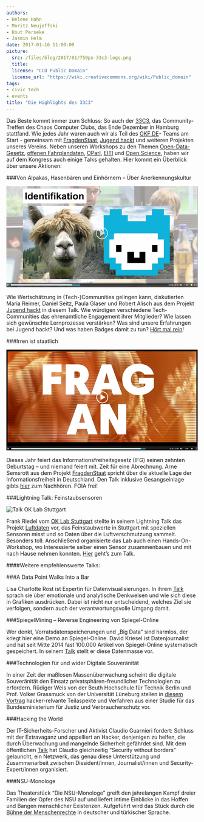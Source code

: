 ```yaml
---
authors: 
- Helene Hahn
- Moritz Neujeffski
- Knut Perseke
- Jasmin Helm
date: 2017-01-16 11:00:00
picture:
  src: /files/blog/2017/01/750px-33c3-logo.png
  title: 
  license: "CCO Public Domain"
  license_url: "https://wiki.creativecommons.org/wiki/Public_domain"
tags:
- civic tech
- events
title: "Die Highlights des 33C3"
--- 
```


Das Beste kommt immer zum Schluss: So auch der [33C3](https://events.ccc.de/congress/2016/wiki/Main_Page), das Community-Treffen des Chaos Computer Clubs, das Ende Dezember in Hamburg stattfand. Wie jedes Jahr waren auch wir als Teil des [OKF DE](https://events.ccc.de/congress/2016/wiki/Assembly:Open_Knowledge_Assembly)- Teams am Start - gemeinsam mit [FragdenStaat](https://fragdenstaat.de/), [Jugend hackt](https://jugendhackt.org/) und weiteren Projekten unseres Vereins. Neben unseren Workshops zu den Themen [Open-Data-Gesetz](https://events.ccc.de/congress/2016/wiki/Session:Open_Data_Gesetz_Deutschland), [offenen Fahrplandaten](https://events.ccc.de/congress/2016/wiki/Session:OffeneFahrplanDaten), [OParl](https://events.ccc.de/congress/2016/wiki/Session:OParl:_Politik_vor_Ort_maschinenlesbar), [EITI](https://events.ccc.de/congress/2016/wiki/Session:EITI_Extractive_Industries_Transparency_%26_Open_Data) und [Open Science](https://events.ccc.de/congress/2016/wiki/Session:Open_Science_Workshop), haben wir auf dem Kongress auch einige Talks gehalten. Hier kommt ein Überblick über unsere Aktionen: 

###Von Alpakas, Hasenbären und Einhörnern – Über Anerkennungskultur

![Talk Jugend hackt](/files/blog/2017/01/jh-ccc.jpg)</center>

Wie Wertschätzung in (Tech-)Communities gelingen kann, diskutierten Maria Reimer, Daniel Seitz, Paula Glaser und Robert Alisch aus dem Projekt [Jugend hackt](https://jugendhackt.org/) in diesem Talk. Wie würdigen verschiedene Tech-Communities das ehrenamtliche Engagement ihrer Mitglieder? Wie lassen sich gewünschte Lernprozesse verstärken? Was sind unsere Erfahrungen bei Jugend hackt? Und was haben Badges damit zu tun? [Hört mal rein](https://media.ccc.de/v/33c3-8280-von_alpakas_hasenbaren_und_einhornern_uber_anerkennungskultur)!

###Irren ist staatlich

![Talk FragdenStaat](/files/blog/2017/01/fds-ccc.jpg)</center>

Dieses Jahr feiert das Informationsfreiheitsgesetz (IFG) seinen zehnten Geburtstag – und niemand feiert mit. Zeit für eine Abrechnung. Arne Semsrott aus dem Projekt [FragdenStaat](https://fragdenstaat.de/) spricht über die aktuelle Lage der Informationsfreiheit in Deutschland. Den Talk inklusive Gesangseinlage gibts [hier](https://media.ccc.de/v/33c3-7811-irren_ist_staatlich#video&t=555) zum Nachhören. FOIA frei! 

###Lightning Talk: Feinstaubsensoren

![Talk OK Lab Stuttgart](/files/blog/2017/01/fs-ccc.jpg")</center>

Frank Riedel vom [OK Lab Stuttgart](http://codefor.de/stuttgart/) stellte in seinem Lightning Talk das Projekt [Luftdaten](http://luftdaten.info) vor, das Feinstaubwerte in Stuttgart mit speziellen Sensoren misst und so Daten über die Luftverschmutzung sammelt. Besonders toll: Anschließend organisierte das Lab auch einen Hands-On-Workshop, wo Interessierte selber einen Sensor zusammenbauen und mit nach Hause nehmen konnten. [Hier](https://media.ccc.de/v/33c3-8087-lightning_talks_day_2#video&t=2234) geht’s zum Talk. 

####Weitere empfehlenswerte Talks:

###A Data Point Walks Into a Bar

Lisa Charlotte Rost ist Expertin für Datenvisualisierungen. In ihrem [Talk](https://media.ccc.de/v/33c3-7999-a_data_point_walks_into_a_bar#video&t=176) sprach sie über emotionale und analytische Denkweisen und wie sich diese in Grafiken ausdrücken. Dabei ist nicht nur entscheidend, welches Ziel sie verfolgen, sondern auch der verantwortungsvolle Umgang damit. 

###SpiegelMining – Reverse Engineering von Spiegel-Online

Wer denkt, Vorratsdatenspeicherungen und „Big Data“ sind harmlos, der kriegt hier eine Demo an Spiegel-Online. David Kriesel ist Datenjournalist und hat seit Mitte 2014 fast 100.000 Artikel von Spiegel-Online systematisch gespeichert. In seinem [Talk](https://media.ccc.de/v/33c3-7912-spiegelmining_reverse_engineering_von_spiegel-online#video&t=22) stellt er diese Datenmasse vor. 

###Technologien für und wider Digitale Souveränität

In einer Zeit der maßlosen Massenüberwachung scheint die digitale Souveränität den Einsatz privatsphären-freundlicher Technologien zu erfordern. Rüdiger Weis von der Beuth Hochschule für Technik Berlin und Prof. Volker Grassmuck von der Universität Lüneburg stellen in [diesem Vortrag](https://media.ccc.de/v/33c3-8097-technologien_fur_und_wider_digitale_souveranitat#video&t=42) hacker-relvante Teilaspekte und Verfahren aus einer Studie für das Bundesministerium für Justiz und Verbraucherschutz vor. 

###Hacking the World

Der IT-Sicherheits-Forscher und Aktivist Claudio Guarnieri fordert: Schluss mit der Extravaganz und appelliert an Hacker, denjenigen zu helfen, die durch Überwachung und mangelnde Sicherheit gefährdet sind. Mit dem öffentlichen [Talk](https://media.ccc.de/v/33c3-8349-hacking_the_world) hat Claudio gleichzeitig “Security without borders” gelauncht, ein Netzwerk, das genau diese Unterstützung und Zusammenarbeit zwischen Dissident/innen, Journalist/innen und Security-Expert/innen organisiert.

###NSU-Monologe 

Das Theaterstück “Die NSU-Monologe” greift den jahrelangen Kampf dreier Familien der Opfer des NSU auf und liefert intime Einblicke in das Hoffen und Bangen menschlicher Existenzen. Aufgeführt wird das Stück durch die [Bühne der Menschenrechte](http://buehne-fuer-menschenrechte.de/) in deutscher und türkischer Sprache.

